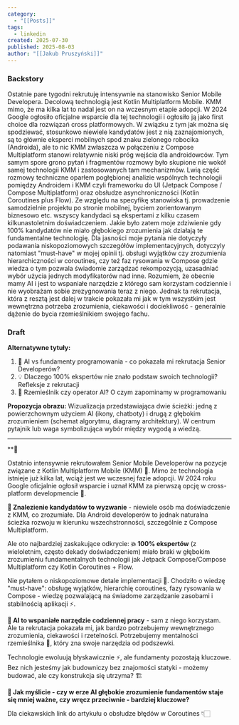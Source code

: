 ```yaml
---
category:
  - "[[Posts]]"
tags:
  - linkedin
created: 2025-07-30
published: 2025-08-03
author: "[[Jakub Pruszyński]]"
---
```

### Backstory
Ostatnie pare tygodni rekrutuję intensywnie na stanowisko Senior Mobile Developera. Decolową technologią jest Kotlin Multiplatform Mobile. KMM mimo, że ma kilka lat to nadal jest on na wczesnym etapie adopcji.  W 2024 Google ogłosiło oficjalne wsparcie dla tej technologii i ogłosiło  ją jako first choice dla rozwiązań cross platformowych. W związku z tym jak można się spodziewać, stosunkowo niewiele kandydatów jest z nią zaznajomionych, są to głównie eksperci mobilnych spod znaku zielonego robocika (Androida), ale to nic KMM zwłaszcza w połączeniu z Compose Multiplatform stanowi relatywnie niski próg wejścia dla androidowców. Tym samym spore grono pytań i fragmentów rozmowy było skupione nie wokół samej technologii KMM i zastosowanych tam mechanizmów. Lwią część rozmowy techniczne oparłem pogłębionej analizie wspólnych technologii pomiędzy Androidem i KMM czyli frameworku do UI (Jetpack Compose / Compose Multiplatform) oraz obsłudze asynchroniczności (Kotlin Coroutines plus Flow). Ze względu na specyfikę stanowiska tj. prowadzenie samodzielnie projektu po stronie mobilnej, byciem zorientowanym biznesowo etc. wszyscy kandydaci są ekspertami z kilku czasem kilkunastoletnim doświadczeniem. Jakie było zatem moje zdziwienie gdy 100% kandydatów nie miało głębokiego  zrozumienia jak działają te fundamentalne technologię. Dla jasności moje pytania nie dotyczyły podawania niskopoziomowych szczegółów implementacyjnych, dotyczyly natomiast "must-have" w mojej opinii tj. obsługi wyjątków czy zrozumienia hierarchiczności w coroutines, czy też faz rysowania w Compose gdzie wiedza o tym pozwala świadomie zarządzać rekompozycją, uzasadniać wybór użycia jednych modyfikatorów nad inne.
Rozumiem, że obecnie mamy AI i jest to wspaniałe narzędzie z którego sam korzystam codziennie i nie wyobrażam sobie zrezygnowania teraz z niego. Jednak ta rekrutacja, która z resztą jest dalej w trakcie pokazała mi jak w tym wszystkim jest wewnętrzna potrzeba zrozumienia, ciekawości i dociekliwość - generalnie dążenie do bycia rzemieślnikiem swojego fachu.

### Draft

**Alternatywne tytuły:**
1. 🤖 AI vs fundamenty programowania - co pokazała mi rekrutacja Senior Developerów?
2. 💡 Dlaczego 100% ekspertów nie znało podstaw swoich technologii? Refleksje z rekrutacji
3. 🔧 Rzemieślnik czy operator AI? O czym zapominamy w programowaniu

**Propozycja obrazu:**
Wizualizacja przedstawiająca dwie ścieżki: jedną z powierzchownym użyciem AI (ikony, chatboty) i drugą z głębokim zrozumieniem (schemat algorytmu, diagramy architektury). W centrum pytajnik lub waga symbolizująca wybór między wygodą a wiedzą.

---

**🤖

Ostatnio intensywnie rekrutowałem Senior Mobile Developerów na pozycje związane z Kotlin Multiplatform Mobile (KMM) 📱. Mimo że technologia istnieje już kilka lat, wciąż jest we wczesnej fazie adopcji. W 2024 roku Google oficjalnie ogłosił wsparcie i uznał KMM za pierwszą opcję w cross-platform developmencie 🚀.

**🎯 Znalezienie kandydatów to wyzwanie** - niewiele osób ma doświadczenie z KMM, co zrozumiałe. Dla Android developerów to jednak naturalna ścieżka rozwoju w kierunku wszechstronności, szczególnie z Compose Multiplatform.

Ale oto najbardziej zaskakujące odkrycie: **💥 100% ekspertów** (z wieloletnim, często dekady doświadczeniem) miało braki w głębokim zrozumieniu fundamentalnych technologii jak Jetpack Compose/Compose Multiplatform czy Kotlin Coroutines + Flow.

Nie pytałem o niskopoziomowe detale implementacji 🔬. Chodziło o wiedzę "must-have": obsługę wyjątków, hierarchię coroutines, fazy rysowania w Compose - wiedzę pozwalającą na świadome zarządzanie zasobami i stabilnością aplikacji ⚡.

**🤖 AI to wspaniałe narzędzie codziennej pracy** - sam z niego korzystam. Ale ta rekrutacja pokazała mi, jak bardzo potrzebujemy wewnętrznego zrozumienia, ciekawości i rzetelności. Potrzebujemy mentalności rzemieślnika 🔧, który zna swoje narzędzia od podszewki.

Technologie ewoluują błyskawicznie ⚡, ale fundamenty pozostają kluczowe. Bez nich jesteśmy jak budowniczy bez znajomości statyki - możemy budować, ale czy konstrukcja się utrzyma? 🏗️

**💭 Jak myślicie - czy w erze AI głębokie zrozumienie fundamentów staje się mniej ważne, czy wręcz przeciwnie - bardziej kluczowe?**

Dla ciekawskich link do artykułu o obsłudze błędów w Coroutines 👇🏻